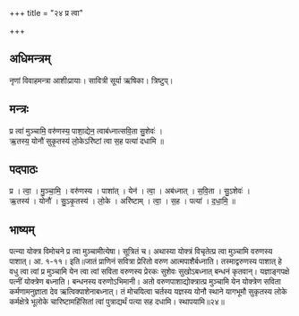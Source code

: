 +++
title = "२४ प्र त्वा"

+++
## अधिमन्त्रम्
नृणां विवाहमन्त्रा आशीःप्रायाः। सावित्री सूर्या ऋषिका। त्रिष्टुप्।

## मन्त्रः
प्र त्वा॑ मुञ्चामि॒ वरु॑णस्य॒ पाशा॒द्येन॒ त्वाब॑ध्नात्सवि॒ता सु॒शेवः॑ ।  
ऋ॒तस्य॒ योनौ॑ सुकृ॒तस्य॑ लो॒केऽरि॑ष्टां त्वा स॒ह पत्या॑ दधामि ॥

## पदपाठः
प्र । त्वा॒ । मु॒ञ्चा॒मि॒ । वरु॑णस्य । पाशा॑त् । येन॑ । त्वा॒ । अब॑ध्नात् । स॒वि॒ता । सु॒ऽशेवः॑ ।  
ऋ॒तस्य॑ । योनौ॑ । सु॒ऽकृ॒तस्य॑ । लो॒के । अरि॑ष्टाम् । त्वा॒ । स॒ह । पत्या॑ । द॒धा॒मि॒ ॥

## भाष्यम्
पत्न्या योक्त्र विमोचने प्र त्वा मुञ्चामीत्येषा। सूत्रितं च। अथास्या योक्त्रं विचृतेत्प्र त्वा मुञ्चामि वरुणस्य पाशात्। आ. १-११। इति॥जातं प्राणिनं सवित्रा प्रेरितो वरुण आत्मपाशैर्बध्नाति। तस्माद्वरुणस्य पाशात् हे वधु त्वा त्वां प्र मुञ्चामि येन त्वा त्वां सविता वरुणस्य प्रेरकः सुशेवः सुखोऽबध्नात् बन्धनं कृतवान्। यज्ञाङ्गपक्षे पत्नीं योक्त्रेण बध्नाति। बन्धनस्य वरुणोऽभिमानी। अतो वरुणपाशाद्योक्त्रात्प्र मुञ्चामि येन योक्त्रेण सविता कर्मणामनुज्ञाता देव ऋत्विक्पाशेनाबध्नात्। तं मोचयित्वा चर्तस्य यज्ञस्य योनौ स्थाने यागभूमौ सुकृतस्य लोके कर्मक्षेत्रे भूलोके चारिष्टामहिंसितां त्वां पुत्राद्यर्थं पत्या सह दधामि। स्थापयामि॥२४॥